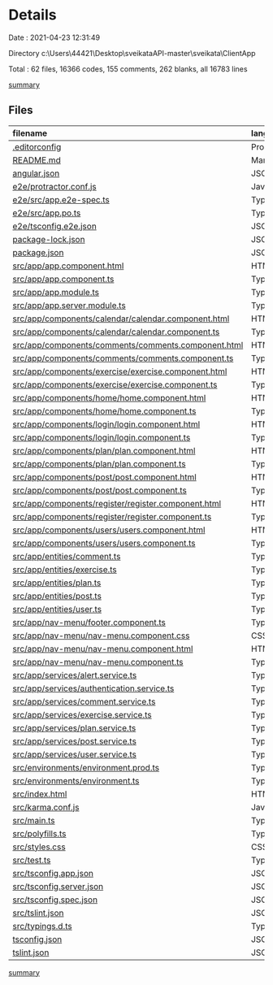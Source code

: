 # Details

Date : 2021-04-23 12:31:49

Directory c:\Users\44421\Desktop\sveikataAPI-master\sveikata\ClientApp

Total : 62 files,  16366 codes, 155 comments, 262 blanks, all 16783 lines

[summary](results.md)

## Files
| filename | language | code | comment | blank | total |
| :--- | :--- | ---: | ---: | ---: | ---: |
| [.editorconfig](/.editorconfig) | Properties | 10 | 1 | 3 | 14 |
| [README.md](/README.md) | Markdown | 14 | 0 | 14 | 28 |
| [angular.json](/angular.json) | JSON | 87 | 53 | 0 | 140 |
| [e2e/protractor.conf.js](/e2e/protractor.conf.js) | JavaScript | 24 | 2 | 3 | 29 |
| [e2e/src/app.e2e-spec.ts](/e2e/src/app.e2e-spec.ts) | TypeScript | 11 | 0 | 4 | 15 |
| [e2e/src/app.po.ts](/e2e/src/app.po.ts) | TypeScript | 9 | 0 | 3 | 12 |
| [e2e/tsconfig.e2e.json](/e2e/tsconfig.e2e.json) | JSON | 13 | 0 | 0 | 13 |
| [package-lock.json](/package-lock.json) | JSON | 14,182 | 0 | 1 | 14,183 |
| [package.json](/package.json) | JSON | 74 | 0 | 1 | 75 |
| [src/app/app.component.html](/src/app/app.component.html) | HTML | 7 | 1 | 0 | 8 |
| [src/app/app.component.ts](/src/app/app.component.ts) | TypeScript | 21 | 0 | 4 | 25 |
| [src/app/app.module.ts](/src/app/app.module.ts) | TypeScript | 58 | 0 | 4 | 62 |
| [src/app/app.server.module.ts](/src/app/app.server.module.ts) | TypeScript | 10 | 0 | 2 | 12 |
| [src/app/components/calendar/calendar.component.html](/src/app/components/calendar/calendar.component.html) | HTML | 7 | 0 | 0 | 7 |
| [src/app/components/calendar/calendar.component.ts](/src/app/components/calendar/calendar.component.ts) | TypeScript | 95 | 2 | 9 | 106 |
| [src/app/components/comments/comments.component.html](/src/app/components/comments/comments.component.html) | HTML | 45 | 0 | 0 | 45 |
| [src/app/components/comments/comments.component.ts](/src/app/components/comments/comments.component.ts) | TypeScript | 107 | 1 | 14 | 122 |
| [src/app/components/exercise/exercise.component.html](/src/app/components/exercise/exercise.component.html) | HTML | 49 | 0 | 0 | 49 |
| [src/app/components/exercise/exercise.component.ts](/src/app/components/exercise/exercise.component.ts) | TypeScript | 115 | 1 | 15 | 131 |
| [src/app/components/home/home.component.html](/src/app/components/home/home.component.html) | HTML | 38 | 0 | 1 | 39 |
| [src/app/components/home/home.component.ts](/src/app/components/home/home.component.ts) | TypeScript | 52 | 1 | 9 | 62 |
| [src/app/components/login/login.component.html](/src/app/components/login/login.component.html) | HTML | 29 | 0 | 1 | 30 |
| [src/app/components/login/login.component.ts](/src/app/components/login/login.component.ts) | TypeScript | 51 | 1 | 7 | 59 |
| [src/app/components/plan/plan.component.html](/src/app/components/plan/plan.component.html) | HTML | 53 | 0 | 0 | 53 |
| [src/app/components/plan/plan.component.ts](/src/app/components/plan/plan.component.ts) | TypeScript | 119 | 2 | 16 | 137 |
| [src/app/components/post/post.component.html](/src/app/components/post/post.component.html) | HTML | 52 | 0 | 0 | 52 |
| [src/app/components/post/post.component.ts](/src/app/components/post/post.component.ts) | TypeScript | 101 | 1 | 15 | 117 |
| [src/app/components/register/register.component.html](/src/app/components/register/register.component.html) | HTML | 35 | 0 | 1 | 36 |
| [src/app/components/register/register.component.ts](/src/app/components/register/register.component.ts) | TypeScript | 39 | 0 | 6 | 45 |
| [src/app/components/users/users.component.html](/src/app/components/users/users.component.html) | HTML | 56 | 0 | 0 | 56 |
| [src/app/components/users/users.component.ts](/src/app/components/users/users.component.ts) | TypeScript | 85 | 1 | 12 | 98 |
| [src/app/entities/comment.ts](/src/app/entities/comment.ts) | TypeScript | 11 | 0 | 1 | 12 |
| [src/app/entities/exercise.ts](/src/app/entities/exercise.ts) | TypeScript | 23 | 0 | 2 | 25 |
| [src/app/entities/plan.ts](/src/app/entities/plan.ts) | TypeScript | 13 | 0 | 1 | 14 |
| [src/app/entities/post.ts](/src/app/entities/post.ts) | TypeScript | 11 | 0 | 1 | 12 |
| [src/app/entities/user.ts](/src/app/entities/user.ts) | TypeScript | 15 | 0 | 1 | 16 |
| [src/app/nav-menu/footer.component.ts](/src/app/nav-menu/footer.component.ts) | TypeScript | 18 | 0 | 1 | 19 |
| [src/app/nav-menu/nav-menu.component.css](/src/app/nav-menu/nav-menu.component.css) | CSS | 15 | 1 | 3 | 19 |
| [src/app/nav-menu/nav-menu.component.html](/src/app/nav-menu/nav-menu.component.html) | HTML | 46 | 4 | 4 | 54 |
| [src/app/nav-menu/nav-menu.component.ts](/src/app/nav-menu/nav-menu.component.ts) | TypeScript | 23 | 0 | 5 | 28 |
| [src/app/services/alert.service.ts](/src/app/services/alert.service.ts) | TypeScript | 33 | 4 | 6 | 43 |
| [src/app/services/authentication.service.ts](/src/app/services/authentication.service.ts) | TypeScript | 35 | 2 | 6 | 43 |
| [src/app/services/comment.service.ts](/src/app/services/comment.service.ts) | TypeScript | 33 | 0 | 10 | 43 |
| [src/app/services/exercise.service.ts](/src/app/services/exercise.service.ts) | TypeScript | 33 | 0 | 10 | 43 |
| [src/app/services/plan.service.ts](/src/app/services/plan.service.ts) | TypeScript | 35 | 0 | 11 | 46 |
| [src/app/services/post.service.ts](/src/app/services/post.service.ts) | TypeScript | 29 | 0 | 9 | 38 |
| [src/app/services/user.service.ts](/src/app/services/user.service.ts) | TypeScript | 32 | 0 | 10 | 42 |
| [src/environments/environment.prod.ts](/src/environments/environment.prod.ts) | TypeScript | 3 | 0 | 1 | 4 |
| [src/environments/environment.ts](/src/environments/environment.ts) | TypeScript | 3 | 10 | 3 | 16 |
| [src/index.html](/src/index.html) | HTML | 13 | 0 | 2 | 15 |
| [src/karma.conf.js](/src/karma.conf.js) | JavaScript | 28 | 2 | 2 | 32 |
| [src/main.ts](/src/main.ts) | TypeScript | 15 | 0 | 6 | 21 |
| [src/polyfills.ts](/src/polyfills.ts) | TypeScript | 1 | 55 | 8 | 64 |
| [src/styles.css](/src/styles.css) | CSS | 32 | 2 | 5 | 39 |
| [src/test.ts](/src/test.ts) | TypeScript | 13 | 4 | 4 | 21 |
| [src/tsconfig.app.json](/src/tsconfig.app.json) | JSON | 9 | 3 | 0 | 12 |
| [src/tsconfig.server.json](/src/tsconfig.server.json) | JSON | 9 | 0 | 1 | 10 |
| [src/tsconfig.spec.json](/src/tsconfig.spec.json) | JSON | 18 | 0 | 1 | 19 |
| [src/tslint.json](/src/tslint.json) | JSON | 17 | 0 | 1 | 18 |
| [src/typings.d.ts](/src/typings.d.ts) | TypeScript | 1 | 1 | 0 | 2 |
| [tsconfig.json](/tsconfig.json) | JSON | 21 | 0 | 1 | 22 |
| [tslint.json](/tslint.json) | JSON | 130 | 0 | 1 | 131 |

[summary](results.md)